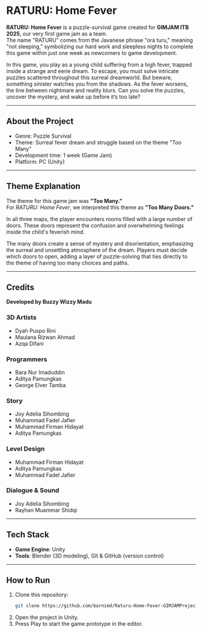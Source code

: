 # RATURU: Home Fever

**RATURU: Home Fever** is a puzzle-survival game created for **GIMJAM ITB 2025**, our very first game jam as a team.  
The name "RATURU" comes from the Javanese phrase "ora turu," meaning "not sleeping," symbolizing our hard work and sleepless nights to complete this game within just one week as newcomers to game development.

In this game, you play as a young child suffering from a high fever, trapped inside a strange and eerie dream. To escape, you must solve intricate puzzles scattered throughout this surreal dreamworld. But beware, something sinister watches you from the shadows. As the fever worsens, the line between nightmare and reality blurs. Can you solve the puzzles, uncover the mystery, and wake up before it’s too late?

---

## About the Project  
- Genre: Puzzle Survival  
- Theme: Surreal fever dream and struggle based on the theme "Too Many"  
- Development time: 1 week (Game Jam)  
- Platform: PC (Unity)  

---

## Theme Explanation

The theme for this game jam was **"Too Many."**  
For *RATURU: Home Fever*, we interpreted this theme as **"Too Many Doors."**  

In all three maps, the player encounters rooms filled with a large number of doors. These doors represent the confusion and overwhelming feelings inside the child's feverish mind.  

The many doors create a sense of mystery and disorientation, emphasizing the surreal and unsettling atmosphere of the dream. Players must decide which doors to open, adding a layer of puzzle-solving that ties directly to the theme of having too many choices and paths.

---

## Credits  

**Developed by Buzzy Wizzy Madu**

### 3D Artists  
- Dyah Puspo Rini  
- Maulana Rizwan Ahmad  
- Azqa Difani  

### Programmers  
- Bara Nur Imaduddin  
- Aditya Pamungkas  
- George Elver Tamba  

### Story  
- Joy Adelia Sihombing  
- Muhammad Fadel Jafier  
- Muhammad Firman Hidayat  
- Aditya Pamungkas  

### Level Design  
- Muhammad Firman Hidayat  
- Aditya Pamungkas  
- Muhammad Fadel Jafier  

### Dialogue & Sound  
- Joy Adelia Sihombing  
- Rayhan Muammar Shidqi  

---

## Tech Stack  
- **Game Engine**: Unity  
- **Tools**: Blender (3D modeling), Git & GitHub (version control)  

---

## How to Run  
1. Clone this repository:  
   ```bash
   git clone https://github.com/barnimd/Raturu-Home-Fever-GIMJAMProject-.git
2. Open the project in Unity.
3. Press Play to start the game prototype in the editor.
